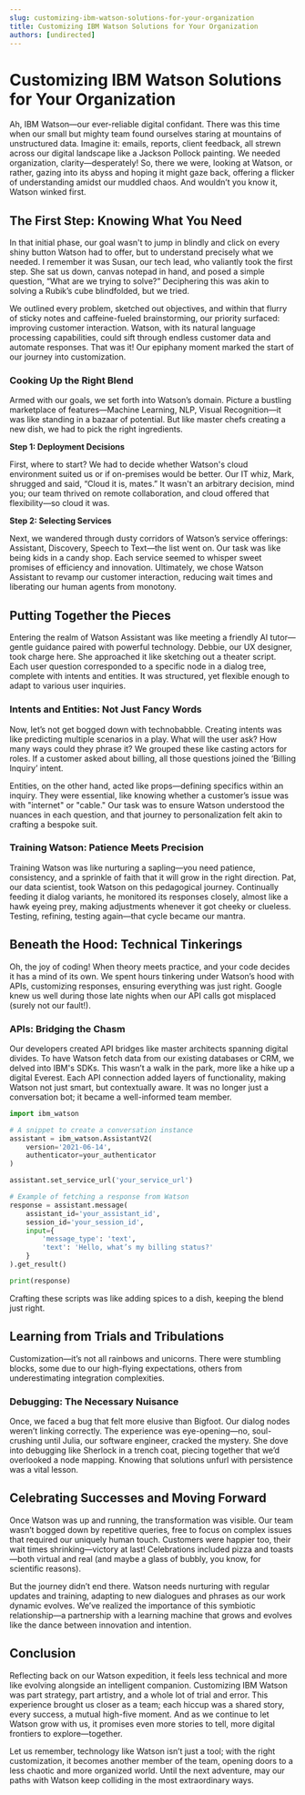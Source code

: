 ```yaml
---
slug: customizing-ibm-watson-solutions-for-your-organization
title: Customizing IBM Watson Solutions for Your Organization
authors: [undirected]
---
```



# Customizing IBM Watson Solutions for Your Organization

Ah, IBM Watson—our ever-reliable digital confidant. There was this time when our small but mighty team found ourselves staring at mountains of unstructured data. Imagine it: emails, reports, client feedback, all strewn across our digital landscape like a Jackson Pollock painting. We needed organization, clarity—desperately! So, there we were, looking at Watson, or rather, gazing into its abyss and hoping it might gaze back, offering a flicker of understanding amidst our muddled chaos. And wouldn’t you know it, Watson winked first.

## The First Step: Knowing What You Need

In that initial phase, our goal wasn't to jump in blindly and click on every shiny button Watson had to offer, but to understand precisely what we needed. I remember it was Susan, our tech lead, who valiantly took the first step. She sat us down, canvas notepad in hand, and posed a simple question, “What are we trying to solve?” Deciphering this was akin to solving a Rubik’s cube blindfolded, but we tried.

We outlined every problem, sketched out objectives, and within that flurry of sticky notes and caffeine-fueled brainstorming, our priority surfaced: improving customer interaction. Watson, with its natural language processing capabilities, could sift through endless customer data and automate responses. That was it! Our epiphany moment marked the start of our journey into customization.

### Cooking Up the Right Blend

Armed with our goals, we set forth into Watson’s domain. Picture a bustling marketplace of features—Machine Learning, NLP, Visual Recognition—it was like standing in a bazaar of potential. But like master chefs creating a new dish, we had to pick the right ingredients.

**Step 1: Deployment Decisions**

First, where to start? We had to decide whether Watson's cloud environment suited us or if on-premises would be better. Our IT whiz, Mark, shrugged and said, “Cloud it is, mates.” It wasn't an arbitrary decision, mind you; our team thrived on remote collaboration, and cloud offered that flexibility—so cloud it was.

**Step 2: Selecting Services**

Next, we wandered through dusty corridors of Watson’s service offerings: Assistant, Discovery, Speech to Text—the list went on. Our task was like being kids in a candy shop. Each service seemed to whisper sweet promises of efficiency and innovation. Ultimately, we chose Watson Assistant to revamp our customer interaction, reducing wait times and liberating our human agents from monotony.

## Putting Together the Pieces

Entering the realm of Watson Assistant was like meeting a friendly AI tutor—gentle guidance paired with powerful technology. Debbie, our UX designer, took charge here. She approached it like sketching out a theater script. Each user question corresponded to a specific node in a dialog tree, complete with intents and entities. It was structured, yet flexible enough to adapt to various user inquiries.

### Intents and Entities: Not Just Fancy Words

Now, let’s not get bogged down with technobabble. Creating intents was like predicting multiple scenarios in a play. What will the user ask? How many ways could they phrase it? We grouped these like casting actors for roles. If a customer asked about billing, all those questions joined the ‘Billing Inquiry’ intent.

Entities, on the other hand, acted like props—defining specifics within an inquiry. They were essential, like knowing whether a customer’s issue was with "internet" or "cable." Our task was to ensure Watson understood the nuances in each question, and that journey to personalization felt akin to crafting a bespoke suit.

### Training Watson: Patience Meets Precision

Training Watson was like nurturing a sapling—you need patience, consistency, and a sprinkle of faith that it will grow in the right direction. Pat, our data scientist, took Watson on this pedagogical journey. Continually feeding it dialog variants, he monitored its responses closely, almost like a hawk eyeing prey, making adjustments whenever it got cheeky or clueless. Testing, refining, testing again—that cycle became our mantra.

## Beneath the Hood: Technical Tinkerings

Oh, the joy of coding! When theory meets practice, and your code decides it has a mind of its own. We spent hours tinkering under Watson’s hood with APIs, customizing responses, ensuring everything was just right. Google knew us well during those late nights when our API calls got misplaced (surely not our fault!).

### APIs: Bridging the Chasm

Our developers created API bridges like master architects spanning digital divides. To have Watson fetch data from our existing databases or CRM, we delved into IBM's SDKs. This wasn’t a walk in the park, more like a hike up a digital Everest. Each API connection added layers of functionality, making Watson not just smart, but contextually aware. It was no longer just a conversation bot; it became a well-informed team member.

```python
import ibm_watson

# A snippet to create a conversation instance
assistant = ibm_watson.AssistantV2(
    version='2021-06-14',
    authenticator=your_authenticator
)

assistant.set_service_url('your_service_url')

# Example of fetching a response from Watson
response = assistant.message(
    assistant_id='your_assistant_id',
    session_id='your_session_id',
    input={
        'message_type': 'text',
        'text': 'Hello, what’s my billing status?'
    }
).get_result()

print(response)
```

Crafting these scripts was like adding spices to a dish, keeping the blend just right.

## Learning from Trials and Tribulations

Customization—it’s not all rainbows and unicorns. There were stumbling blocks, some due to our high-flying expectations, others from underestimating integration complexities. 

### Debugging: The Necessary Nuisance

Once, we faced a bug that felt more elusive than Bigfoot. Our dialog nodes weren’t linking correctly. The experience was eye-opening—no, soul-crushing until Julia, our software engineer, cracked the mystery. She dove into debugging like Sherlock in a trench coat, piecing together that we’d overlooked a node mapping. Knowing that solutions unfurl with persistence was a vital lesson.

## Celebrating Successes and Moving Forward

Once Watson was up and running, the transformation was visible. Our team wasn’t bogged down by repetitive queries, free to focus on complex issues that required our uniquely human touch. Customers were happier too, their wait times shrinking—victory at last! Celebrations included pizza and toasts—both virtual and real (and maybe a glass of bubbly, you know, for scientific reasons).

But the journey didn’t end there. Watson needs nurturing with regular updates and training, adapting to new dialogues and phrases as our work dynamic evolves. We’ve realized the importance of this symbiotic relationship—a partnership with a learning machine that grows and evolves like the dance between innovation and intention.

## Conclusion

Reflecting back on our Watson expedition, it feels less technical and more like evolving alongside an intelligent companion. Customizing IBM Watson was part strategy, part artistry, and a whole lot of trial and error. This experience brought us closer as a team; each hiccup was a shared story, every success, a mutual high-five moment. And as we continue to let Watson grow with us, it promises even more stories to tell, more digital frontiers to explore—together.

Let us remember, technology like Watson isn’t just a tool; with the right customization, it becomes another member of the team, opening doors to a less chaotic and more organized world. Until the next adventure, may our paths with Watson keep colliding in the most extraordinary ways.